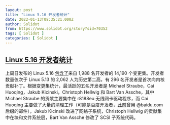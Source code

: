 ```yaml
---
layout: post
title: "Linux 5.16 开发者统计"
date: 2022-01-13T08:35:21.000Z
author: Solidot
from: https://www.solidot.org/story?sid=70352
tags: [ Solidot ]
categories: [ Solidot ]
---
```

<!--1642062921000-->
[Linux 5.16 开发者统计](https://www.solidot.org/story?sid=70352)
------

<div>
上周日发布的 Linux 5.16 <a href="https://lwn.net/SubscriberLink/880699/63ad00ea7113bb26/" target="_blank">包含了</a>来自 1,988 名开发者的  14,190 个变更集。开发者数量仅次于  Linux 5.13 的  2,062 人为历史第二高，有 296 名开发者是首次向内核贡献补丁。根据变更集统计，最活跃的五名开发者是 Michael Straube，Cai Huoqing，Jakub Kicinski，Christoph Hellwig 和 Bart Van Assche，其中 Michael Straube 的贡献主要集中在 r8188eu 无线网卡驱动程序，而 Cai Huoqing 主要做了大量的清理工作（可能是百度开发者，<a href="https://lkml.org/lkml/2021/12/5/378">此前</a>曾用 @baidu.com 后缀的邮件），Jakub Kicinski 改进了网络子系统，Christoph Hellwig 的贡献集中在块和文件系统层，Bart Van Assche 修改了 SCSI 子系统代码。
</div>
